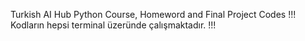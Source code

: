 Turkish AI Hub Python Course, Homeword and Final Project Codes
!!! Kodların hepsi terminal üzeründe çalışmaktadır. !!!
